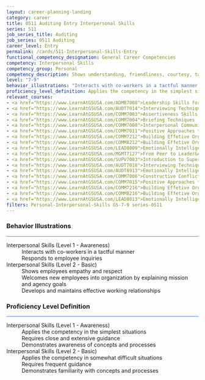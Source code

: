 ```yaml
---
layout: career-planning-landing
category: career
title: 0511 Auditing Entry Interpersonal Skills
series: 511
job_series_title: Auditing
job_series: 0511 Auditing
career_level: Entry
permalink: /cards/511-Interpersonal-Skills-Entry
functional_competency_designation: General Career Competencies
competency: Interpersonal Skills
competency_group: Personal
competency_description: Shows understanding, friendliness, courtesy, tact, empathy, concern, and politeness to others; develops and maintains effective relationships with others; may include effectively dealing with individuals who are difficult, hostile, or distressed; relates well to people from varied backgrounds and different situations; is sensitive to cultural diversity, race, gender, disabilities, and other individual differences
level: "7-9"
behavior_illustrations: "Interacts with co-workers in a tactful manner ? Responds to employee inquiries ? Shows employees empathy and respect ? Welcomes new employees into organization by explaining mission and agency goals ? Develops and maintains effective working relationships"
proficiency_level_definition: Applies the competency in the simplest situations ? Requires close and extensive guidance ? Demonstrates awareness of concepts and processes ? Applies the competency in somewhat difficult situations ? Requires frequent guidance ? Demonstrates familiarity with concepts and processes 
relevant_courses: 
- <a href="https://www.LearnAtGSUSA.com/ADMB7008">Leadership Skills for Non-Supervisors (ADMB7006), GSU</a>
- <a href="https://www.LearnAtGSUSA.com/AUDT7014">Interviewing Techniques for Auditors (AUDT7012), GSU</a>
- <a href="https://www.LearnAtGSUSA.com/COMM7003">Assertiveness Skills (COMM7001), GSU</a>
- <a href="https://www.LearnAtGSUSA.com/COMM7004">Briefing Techniques (COMM7002), GSU</a>
- <a href="https://www.LearnAtGSUSA.com/COMM7008">Interpersonal Communications (COMM7006), GSU</a>
- <a href="https://www.LearnAtGSUSA.com/COMM7011">Positive Approaches to Difficult People (COMM7009), GSU</a>
- <a href="https://www.LearnAtGSUSA.com/COMM7212">Building Effetive Organizatinal Relationships&#58; An Employee's RX (COMM7210), GSU</a>
- <a href="https://www.LearnAtGSUSA.com/COMM8212">Building Effetive Organizatinal Relationships&#58; A Supervisor's RX (COMM8210), GSU</a>
- <a href="https://www.LearnAtGSUSA.com/LEAD8009">Emotionally Intelligent Leaders (LEAD8007), GSU</a>
- <a href="https://www.LearnAtGSUSA.com/MGMT7127">From Peer to Leader&#58; Successfully Navigating the Transition (MGMT7125), GSU</a>
- <a href="https://www.LearnAtGSUSA.com/SUPV7003">Introduction to Supervision (SUPV7001), GSU</a>
- <a href="https://www.LearnAtGSUSA.com/AUDT7018">Interviewing Techniques for Auditors (AUDT7012), GSU</a>
- <a href="https://www.LearnAtGSUSA.com/AUDT8913">Emotionally Intelligent Auditor&#58; The Power of Influence and Situational Awareness (AUDT8911), GSU</a>
- <a href="https://www.LearnAtGSUSA.com/COMM7006">Constructive Conflict Resolution (COMM7004), GSU</a>
- <a href="https://www.LearnAtGSUSA.com/COMM7015">Positive Approaches to Difficult People (COMM7009), GSU</a>
- <a href="https://www.LearnAtGSUSA.com/COMM7216">Building Effetive Organizatinal Relationships&#58; An Employee's RX (COMM7210), GSU</a>
- <a href="https://www.LearnAtGSUSA.com/COMM8216">Building Effetive Organizatinal Relationships&#58; A Supervisor's RX (COMM8210), GSU</a>
- <a href="https://www.LearnAtGSUSA.com/LEAD8013">Emotionally Intelligent Leaders (LEAD8007), GSU</a>
filters: Personal-Interpersonal-Skills GS-7-9 series-0511
---
```


<div class="desktop:grid-col-6 margin-y-3">
  <div class="border-top-2 bg-white padding-3 shadow-5 height-full members-hover border-1px button-border border-top-blue radius-lg card-text-color">
    <h3>Behavior Illustrations</h3>
    <hr style="background-color: #1b74e0 !important;"/>
    <dl class="text-base card-content-color"><dt>Interpersonal Skills (Level 1 - Awareness)</dt><dd>Interacts with co-workers in a tactful manner </dd><dd> Responds to employee inquiries</dd><dt>Interpersonal Skills (Level 2 - Basic)</dt><dd>Shows employees empathy and respect </dd><dd> Welcomes new employees into organization by explaining mission and agency goals </dd><dd> Develops and maintains effective working relationships</dd></dl>
  </div>
</div>
<div class="desktop:grid-col-6 margin-y-3">
  <div class="border-top-2 bg-white padding-3 shadow-5 height-full members-hover border-1px button-border border-top-blue radius-lg card-text-color">
    <h3>Proficiency Level Definition</h3>
     <hr style="background-color: #1b74e0 !important;"/>
    <dl class="text-base card-content-color"><dt>Interpersonal Skills (Level 1 - Awareness)</dt><dd>Applies the competency in the simplest situations </dd><dd> Requires close and extensive guidance </dd><dd> Demonstrates awareness of concepts and processes</dd><dt>Interpersonal Skills (Level 2 - Basic)</dt><dd>Applies the competency in somewhat difficult situations </dd><dd> Requires frequent guidance </dd><dd> Demonstrates familiarity with concepts and processes </dd></dl>
  </div>
</div>